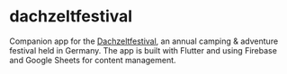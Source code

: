# dachzeltfestival

Companion app for the [Dachzeltfestival](https://dachzeltnomaden.com/dachzelt-festival-2019/), an annual camping & adventure festival held in Germany.
The app is built with Flutter and using Firebase and Google Sheets for content management.